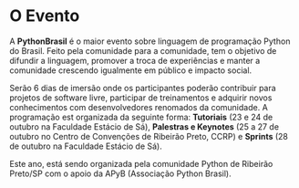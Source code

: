# O Evento

A **PythonBrasil** é o maior evento sobre linguagem de programação Python do Brasil. Feito pela comunidade para a comunidade, tem o objetivo de difundir a linguagem, promover a troca de experiências e manter a comunidade crescendo igualmente em público e impacto social.

Serão 6 dias de imersão onde os participantes poderão contribuir para projetos de software livre, participar de treinamentos e adquirir novos conhecimentos com desenvolvedores renomados da comunidade. A programação est organizada da seguinte forma: **Tutoriais** (23 e 24 de outubro na Faculdade Estácio de Sá), **Palestras e Keynotes** (25 a 27 de outubro no Centro de Convenções de Ribeirão Preto, CCRP) e **Sprints** (28 de outubro na Faculdade Estácio de Sá).

Este ano, está sendo organizada pela comunidade Python de Ribeirão Preto/SP com o apoio da APyB (Associação Python Brasil).

